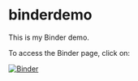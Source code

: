 # binderdemo

This is my Binder demo.

To access the Binder page, click on:

[![Binder](https://mybinder.org/badge_logo.svg)](https://mybinder.org/v2/gh/benjum/binderdemo/HEAD)

